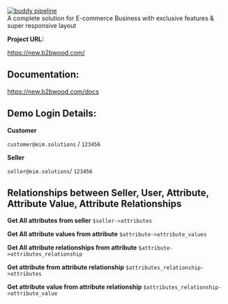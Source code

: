 [![buddy pipeline](https://app.buddy.works/b2bwood/b2bwood/pipelines/pipeline/323136/badge.svg?token=35b16afac4ba4dae4724876e550894984b5e2ac6eb9da98b094b339061ed9ad1 "buddy pipeline")](https://app.buddy.works/b2bwood/b2bwood/pipelines/pipeline/323136) \
A complete solution for E-commerce Business with exclusive features & super responsive layout

**Project URL:**

https://new.b2bwood.com/

## Documentation:
https://new.b2bwood.com/docs



## Demo Login Details:

**Customer**

`customer@eim.solutions` / `123456`

**Seller**

`seller@eim.solutions`/ `123456`


## Relationships between Seller, User, Attribute, Attribute Value, Attribute Relationships

**Get All attributes from seller**
`$seller->attributes`

**Get All attribute values from attribute**
`$attribute->attribute_values`

**Get All attribute relationships from attribute**
`$attribute->attributes_relationship`

**Get attribute from attribute relationship**
`$attributes_relationship->attributes`

**Get attribute value from attribute relationship**
`$attributes_relationship->attribute_value`

